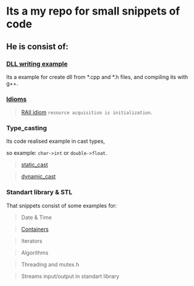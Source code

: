 # Its a my repo for small snippets of code

## He is consist of: 

### [DLL writing example](dll_snippets/)
Its a example for create dll from *.cpp and *.h files, 
and compiling its with g++.

### [Idioms](idioma_snippets/)

> [RAII idiom](idioma_snippets/src/raii.h)
  `resource acquisition is initialization`.

### Type_casting

Its code realised example in cast types,

so example: `char->int` or `double->float`.

> [static_cast](cast_snippets/README.md)

> [dynamic_cast](cast_snippets/README.md)


### Standart library & STL
That snippets consist of some examples for:

> Date & Time

> [Containers](containers_snippets/README.md)

> Iterators

> Algorithms

> Threading and mutex.h

> Streams input/output in standart library

